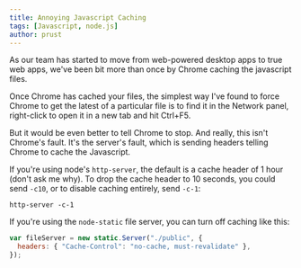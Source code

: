 ```yaml
---
title: Annoying Javascript Caching
tags: [Javascript, node.js]
author: prust
---
```


As our team has started to move from web-powered desktop apps to true web apps, we've been bit more than once by Chrome caching the javascript files.

Once Chrome has cached your files, the simplest way I've found to force Chrome to get the latest of a particular file is to find it in the Network panel, right-click to open it in a new tab and hit Ctrl+F5.

But it would be even better to tell Chrome to stop. And really, this isn't Chrome's fault. It's the server's fault, which is sending headers telling Chrome to cache the Javascript.

If you're using node's `http-server`, the default is a cache header of 1 hour (don't ask me why). To drop the cache header to 10 seconds, you could send `-c10`, or to disable caching entirely, send `-c-1`:

```
http-server -c-1
```

If you're using the `node-static` file server, you can turn off caching like this:

```javascript
var fileServer = new static.Server("./public", {
  headers: { "Cache-Control": "no-cache, must-revalidate" },
});
```
